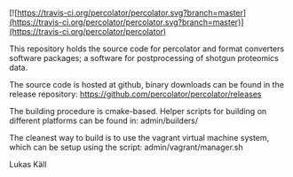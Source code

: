 [![https://travis-ci.org/percolator/percolator.svg?branch=master](https://travis-ci.org/percolator/percolator.svg?branch=master)](https://travis-ci.org/percolator/percolator)

This repository holds the source code for percolator and format
converters software packages; a software for postprocessing of shotgun
proteomics data.

The source code is hosted at github, binary downloads can be found in the release repository:
https://github.com/percolator/percolator/releases

The building procedure is cmake-based. Helper scripts for building on
different platforms can be found in: admin/builders/

The cleanest way to build is to use the vagrant virtual machine
system, which can be setup using the script: admin/vagrant/manager.sh

Lukas Käll
